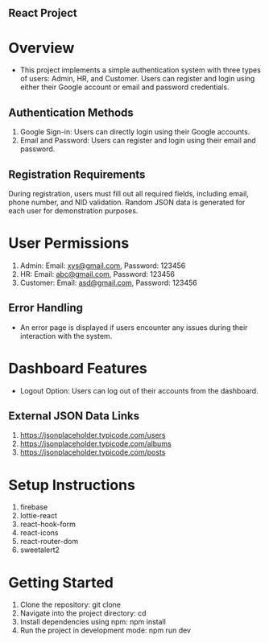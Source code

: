 ##  React Project 

# Overview
* This project implements a simple authentication system with three types of users: Admin, HR, and Customer. Users can register and login using either their Google account or email and password credentials.

## Authentication Methods
1. Google Sign-in: Users can directly login using their Google accounts.
2. Email and Password: Users can register and login using their email and password.

## Registration Requirements
During registration, users must fill out all required fields, including email, phone number, and NID validation. Random JSON data is generated for each user for demonstration purposes.

# User Permissions
1. Admin: Email: xys@gmail.com, Password: 123456
2. HR: Email: abc@gmail.com, Password: 123456
3. Customer: Email: asd@gmail.com, Password: 123456

## Error Handling
* An error page is displayed if users encounter any issues during their interaction with the system.


# Dashboard Features
* Logout Option: Users can log out of their accounts from the dashboard.

## External JSON Data Links
1. https://jsonplaceholder.typicode.com/users
2. https://jsonplaceholder.typicode.com/albums
3. https://jsonplaceholder.typicode.com/posts


# Setup Instructions
1. firebase
2. lottie-react
3. react-hook-form
4. react-icons
5. react-router-dom
6. sweetalert2

# Getting Started
1. Clone the repository: git clone <repository-url>
2. Navigate into the project directory: cd <project-directory>
3. Install dependencies using npm: npm install
4. Run the project in development mode: npm run dev


